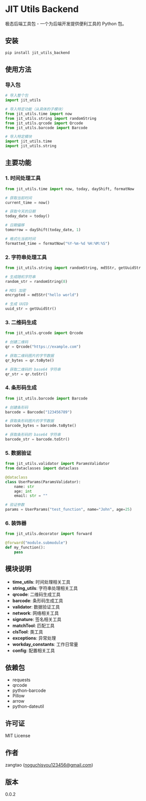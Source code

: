 # JIT Utils Backend

极态后端工具包 - 一个为后端开发提供便利工具的 Python 包。

## 安装

```bash
pip install jit_utils_backend
```

## 使用方法

### 导入包

```python
# 导入整个包
import jit_utils

# 导入特定功能（从具体的子模块）
from jit_utils.time import now
from jit_utils.string import randomString
from jit_utils.qrcode import Qrcode
from jit_utils.barcode import Barcode

# 导入特定模块
import jit_utils.time
import jit_utils.string
```

## 主要功能

### 1. 时间处理工具

```python
from jit_utils.time import now, today, dayShift, formatNow

# 获取当前时间
current_time = now()

# 获取今天的日期
today_date = today()

# 日期偏移
tomorrow = dayShift(today_date, 1)

# 格式化当前时间
formatted_time = formatNow("%Y-%m-%d %H:%M:%S")
```

### 2. 字符串处理工具

```python
from jit_utils.string import randomString, md5Str, getUuidStr

# 生成随机字符串
random_str = randomString(8)

# MD5 加密
encrypted = md5Str("hello world")

# 生成 UUID
uuid_str = getUuidStr()
```

### 3. 二维码生成

```python
from jit_utils.qrcode import Qrcode

# 创建二维码
qr = Qrcode("https://example.com")

# 获取二维码图片的字节数据
qr_bytes = qr.toByte()

# 获取二维码的 base64 字符串
qr_str = qr.toStr()
```

### 4. 条形码生成

```python
from jit_utils.barcode import Barcode

# 创建条形码
barcode = Barcode("123456789")

# 获取条形码图片的字节数据
barcode_bytes = barcode.toByte()

# 获取条形码的 base64 字符串
barcode_str = barcode.toStr()
```

### 5. 数据验证

```python
from jit_utils.validator import ParamsValidator
from dataclasses import dataclass

@dataclass
class UserParams(ParamsValidator):
    name: str
    age: int
    email: str = ""

# 验证参数
params = UserParams("test_function", name="John", age=25)
```

### 6. 装饰器

```python
from jit_utils.decorator import forward

@forward("module.submodule")
def my_function():
    pass
```

## 模块说明

- **time_utils**: 时间处理相关工具
- **string_utils**: 字符串处理相关工具
- **qrcode**: 二维码生成工具
- **barcode**: 条形码生成工具
- **validator**: 数据验证工具
- **network**: 网络相关工具
- **signature**: 签名相关工具
- **matchTool**: 匹配工具
- **clsTool**: 类工具
- **exceptions**: 异常处理
- **workday_constants**: 工作日常量
- **config**: 配置相关工具

## 依赖包

- requests
- qrcode
- python-barcode
- Pillow
- arrow
- python-dateutil

## 许可证

MIT License

## 作者

zangtao (noguchisyou123456@gmail.com)

## 版本

0.0.2
